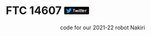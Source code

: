 # FTC 14607 [![twitter](./res/fixeddarktwitterlogo.png)](https://twitter.com/ftc14607)

<div align=center>code for our 2021-22 robot Nakiri</div>
